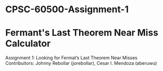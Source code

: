 # CPSC-60500-Assignment-1
# Fermant's Last Theorem Near Miss Calculator

Assignment 1: Looking for Fermat’s Last Theorem Near Misses
Contribuitors: Johnny Rebollar (jorebollar), Cesar I. Mendoza (aberuwu)
